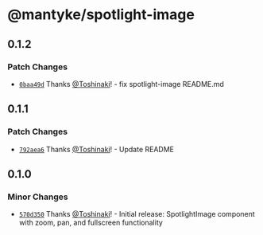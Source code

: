 # @mantyke/spotlight-image

## 0.1.2

### Patch Changes

- [`0baa49d`](https://github.com/Toshinaki/mantyke/commit/0baa49d9c5a6cd2a81261f43cab4c45298f7d4e0) Thanks [@Toshinaki](https://github.com/Toshinaki)! - fix spotlight-image README.md

## 0.1.1

### Patch Changes

- [`792aea6`](https://github.com/Toshinaki/mantyke/commit/792aea6990995c7132920cd9cb4a49116d9b00ab) Thanks [@Toshinaki](https://github.com/Toshinaki)! - Update README

## 0.1.0

### Minor Changes

- [`570d350`](https://github.com/Toshinaki/mantyke/commit/570d35092a1b5d1b4d8d73471bf824714e153804) Thanks [@Toshinaki](https://github.com/Toshinaki)! - Initial release: SpotlightImage component with zoom, pan, and fullscreen functionality
